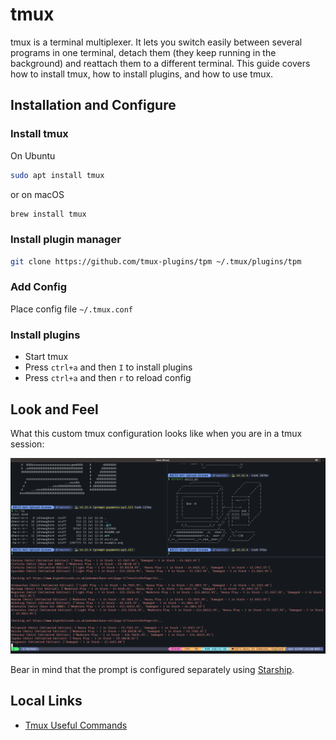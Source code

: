 # tmux

tmux is a terminal multiplexer. It lets you switch easily between several programs in one terminal, detach them (they keep running in the background) and reattach them to a different terminal. This guide covers how to install tmux, how to install plugins, and how to use tmux.

## Installation and Configure

### Install tmux

On Ubuntu

```bash
sudo apt install tmux
```

or on macOS

```bash
brew install tmux
```

### Install plugin manager

```bash
git clone https://github.com/tmux-plugins/tpm ~/.tmux/plugins/tpm
```

### Add Config

Place config file `~/.tmux.conf`

### Install plugins

- Start tmux
- Press `ctrl+a` and then `I` to install plugins
- Press `ctrl+a` and then `r` to reload config

## Look and Feel

What this custom tmux configuration looks like when you are in a tmux session:

![tmux](tmux.png)

Bear in mind that the prompt is configured separately using [Starship](../starship/starship.md).

## Local Links

- [Tmux Useful Commands](tmux_useful_commands.md)
